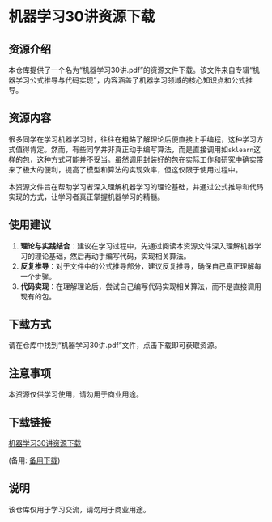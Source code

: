 # 机器学习30讲资源下载

## 资源介绍

本仓库提供了一个名为“机器学习30讲.pdf”的资源文件下载。该文件来自专辑“机器学习公式推导与代码实现”，内容涵盖了机器学习领域的核心知识点和公式推导。

## 资源内容

很多同学在学习机器学习时，往往在粗略了解理论后便直接上手编程，这种学习方式值得肯定。然而，有些同学并非真正动手编写算法，而是直接调用如`sklearn`这样的包，这种方式可能并不妥当。虽然调用封装好的包在实际工作和研究中确实带来了极大的便利，提高了模型和算法的实现效率，但这仅限于使用过程中。

本资源文件旨在帮助学习者深入理解机器学习的理论基础，并通过公式推导和代码实现的方式，让学习者真正掌握机器学习的精髓。

## 使用建议

1. **理论与实践结合**：建议在学习过程中，先通过阅读本资源文件深入理解机器学习的理论基础，然后再动手编写代码，实现相关算法。
2. **反复推导**：对于文件中的公式推导部分，建议反复推导，确保自己真正理解每一个步骤。
3. **代码实现**：在理解理论后，尝试自己编写代码实现相关算法，而不是直接调用现有的包。

## 下载方式

请在仓库中找到“机器学习30讲.pdf”文件，点击下载即可获取资源。

## 注意事项

本资源仅供学习使用，请勿用于商业用途。

## 下载链接
[机器学习30讲资源下载](https://pan.quark.cn/s/061d709b976c) 

(备用: [备用下载](https://pan.baidu.com/s/1x2GRsfdNPQmiUZOCGYNECQ?pwd=1234))

## 说明

该仓库仅用于学习交流，请勿用于商业用途。
